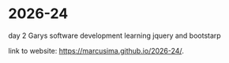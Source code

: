 # 2026-24
day 2 Garys software development learning jquery and bootstarp

link to website: https://marcusima.github.io/2026-24/.
